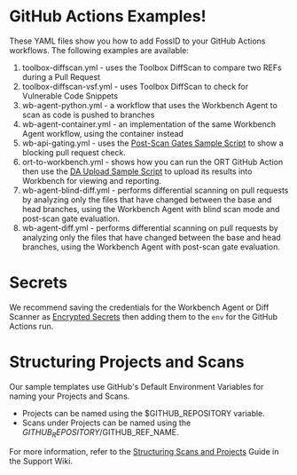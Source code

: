 # GitHub Actions Examples!

These YAML files show you how to add FossID to your GitHub Actions workflows. 
The following examples are available:

1. toolbox-diffscan.yml - uses the Toolbox DiffScan to compare two REFs during a Pull Request
2. toolbox-diffscan-vsf.yml - uses Toolbox DiffScan to check for Vulnerable Code Snippets
3. wb-agent-python.yml - a workflow that uses the Workbench Agent to scan as code is pushed to branches
4. wb-agent-container.yml - an implementation of the same Workbench Agent workflow, using the container instead
5. wb-api-gating.yml - uses the [Post-Scan Gates Sample Script](https://github.com/fossid-ab/workbench-api-samples/tree/main/post-scan-gates) to show a blocking pull request check.
6. ort-to-workbench.yml - shows how you can run the ORT GitHub Action then use the [DA Upload Sample Script](https://github.com/fossid-ab/workbench-api-samples/tree/main/import-da) to upload its results into Workbench for viewing and reporting.
7. wb-agent-blind-diff.yml - performs differential scanning on pull requests by analyzing only the files that have changed between the base and head branches, using the Workbench Agent with blind scan mode and post-scan gate evaluation.
8. wb-agent-diff.yml - performs differential scanning on pull requests by analyzing only the files that have changed between the base and head branches, using the Workbench Agent with post-scan gate evaluation.

# Secrets 

We recommend saving the credentials for the Workbench Agent or Diff Scanner as [Encrypted Secrets](https://docs.github.com/en/actions/security-guides/encrypted-secrets) then adding them to the `env` for the GitHub Actions run. 

# Structuring Projects and Scans 

Our sample templates use GitHub's Default Environment Variables for naming your Projects and Scans.
- Projects can be named using the $GITHUB_REPOSITORY variable.
- Scans under Projects can be named using the $GITHUB_REPOSITORY/$GITHUB_REF_NAME.

For more information, refer to the [Structuring Scans and Projects](https://fossid.atlassian.net/servicedesk/customer/portal/3/article/372965437) Guide in the Support Wiki.
